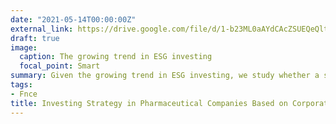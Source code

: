 ```yaml
---
date: "2021-05-14T00:00:00Z"
external_link: https://drive.google.com/file/d/1-b23ML0aAYdCAcZSUEQeQltU5NjX_AVs/view?usp=sharing
draft: true
image:
  caption: The growing trend in ESG investing 
  focal_point: Smart
summary: Given the growing trend in ESG investing, we study whether a single measurable ESG criteria, charitable donations, can predict stock return controlling for other investing characteristics. Using a two-stage least squares (2SLS) specification, we identify a positive relationship between a firm’s cash donations and annual stock return. Moreover, we find that the relationship is more pronounced for pharmaceutical companies, which often are the biggest corporate donors to charities. 
tags:
- Fnce
title: Investing Strategy in Pharmaceutical Companies Based on Corporate Donations
---
```


